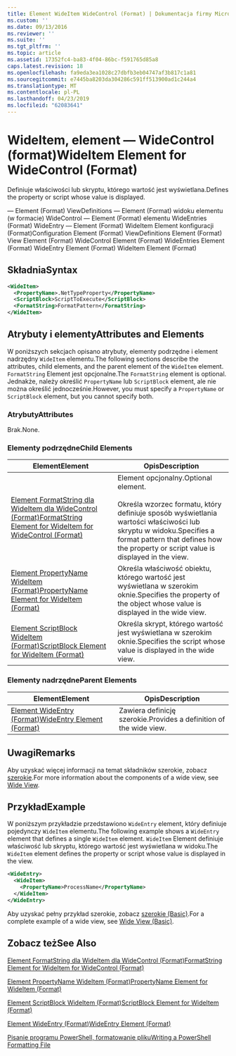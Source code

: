 ```yaml
---
title: Element WideItem WideControl (Format) | Dokumentacja firmy Microsoft
ms.custom: ''
ms.date: 09/13/2016
ms.reviewer: ''
ms.suite: ''
ms.tgt_pltfrm: ''
ms.topic: article
ms.assetid: 17352fc4-ba83-4f04-86bc-f591765d85a8
caps.latest.revision: 18
ms.openlocfilehash: fa9eda3ea1028c27dbfb3eb04747af3b817c1a81
ms.sourcegitcommit: e7445ba8203da304286c591ff513900ad1c244a4
ms.translationtype: MT
ms.contentlocale: pl-PL
ms.lasthandoff: 04/23/2019
ms.locfileid: "62083641"
---
```

# <a name="wideitem-element-for-widecontrol-format"></a><span data-ttu-id="73481-102">WideItem, element — WideControl (format)</span><span class="sxs-lookup"><span data-stu-id="73481-102">WideItem Element for WideControl (Format)</span></span>

<span data-ttu-id="73481-103">Definiuje właściwości lub skryptu, którego wartość jest wyświetlana.</span><span class="sxs-lookup"><span data-stu-id="73481-103">Defines the property or script whose value is displayed.</span></span>

<span data-ttu-id="73481-104">— Element (Format) ViewDefinitions — Element (Format) widoku elementu (w formacie) WideControl — Element (Format) elementu WideEntries (Format) WideEntry — Element (Format) WideItem Element konfiguracji (Format)</span><span class="sxs-lookup"><span data-stu-id="73481-104">Configuration Element (Format) ViewDefinitions Element (Format) View Element (Format) WideControl Element (Format) WideEntries Element (Format) WideEntry Element (Format) WideItem Element (Format)</span></span>

## <a name="syntax"></a><span data-ttu-id="73481-105">Składnia</span><span class="sxs-lookup"><span data-stu-id="73481-105">Syntax</span></span>

```xml
<WideItem>
  <PropertyName>.NetTypeProperty</PropertyName>
  <ScriptBlock>ScriptToExecute</ScriptBlock>
  <FormatString>FormatPattern</FormatString>
</WideItem>
```

## <a name="attributes-and-elements"></a><span data-ttu-id="73481-106">Atrybuty i elementy</span><span class="sxs-lookup"><span data-stu-id="73481-106">Attributes and Elements</span></span>

<span data-ttu-id="73481-107">W poniższych sekcjach opisano atrybuty, elementy podrzędne i element nadrzędny `WideItem` elementu.</span><span class="sxs-lookup"><span data-stu-id="73481-107">The following sections describe the attributes, child elements, and the parent element of the `WideItem` element.</span></span> <span data-ttu-id="73481-108">`FormatString` Element jest opcjonalne.</span><span class="sxs-lookup"><span data-stu-id="73481-108">The `FormatString` element is optional.</span></span> <span data-ttu-id="73481-109">Jednakże, należy określić `PropertyName` lub `ScriptBlock` element, ale nie można określić jednocześnie.</span><span class="sxs-lookup"><span data-stu-id="73481-109">However, you must specify a `PropertyName` or `ScriptBlock` element, but you cannot specify both.</span></span>

### <a name="attributes"></a><span data-ttu-id="73481-110">Atrybuty</span><span class="sxs-lookup"><span data-stu-id="73481-110">Attributes</span></span>

<span data-ttu-id="73481-111">Brak.</span><span class="sxs-lookup"><span data-stu-id="73481-111">None.</span></span>

### <a name="child-elements"></a><span data-ttu-id="73481-112">Elementy podrzędne</span><span class="sxs-lookup"><span data-stu-id="73481-112">Child Elements</span></span>

|<span data-ttu-id="73481-113">Element</span><span class="sxs-lookup"><span data-stu-id="73481-113">Element</span></span>|<span data-ttu-id="73481-114">Opis</span><span class="sxs-lookup"><span data-stu-id="73481-114">Description</span></span>|
|-------------|-----------------|
|[<span data-ttu-id="73481-115">Element FormatString dla WideItem dla WideControl (Format)</span><span class="sxs-lookup"><span data-stu-id="73481-115">FormatString Element for WideItem for WideControl (Format)</span></span>](./formatstring-element-for-wideitem-for-widecontrol-format.md)|<span data-ttu-id="73481-116">Element opcjonalny.</span><span class="sxs-lookup"><span data-stu-id="73481-116">Optional element.</span></span><br /><br /> <span data-ttu-id="73481-117">Określa wzorzec formatu, który definiuje sposób wyświetlania wartości właściwości lub skryptu w widoku.</span><span class="sxs-lookup"><span data-stu-id="73481-117">Specifies a format pattern that defines how the property or script value is displayed in the view.</span></span>|
|[<span data-ttu-id="73481-118">Element PropertyName WideItem (Format)</span><span class="sxs-lookup"><span data-stu-id="73481-118">PropertyName Element for WideItem (Format)</span></span>](./propertyname-element-for-wideitem-for-widecontrol-format.md)|<span data-ttu-id="73481-119">Określa właściwość obiektu, którego wartość jest wyświetlana w szerokim oknie.</span><span class="sxs-lookup"><span data-stu-id="73481-119">Specifies the property of the object whose value is displayed in the wide view.</span></span>|
|[<span data-ttu-id="73481-120">Element ScriptBlock WideItem (Format)</span><span class="sxs-lookup"><span data-stu-id="73481-120">ScriptBlock Element for WideItem (Format)</span></span>](./scriptblock-element-for-wideitem-for-widecontrol-format.md)|<span data-ttu-id="73481-121">Określa skrypt, którego wartość jest wyświetlana w szerokim oknie.</span><span class="sxs-lookup"><span data-stu-id="73481-121">Specifies the script whose value is displayed in the wide view.</span></span>|

### <a name="parent-elements"></a><span data-ttu-id="73481-122">Elementy nadrzędne</span><span class="sxs-lookup"><span data-stu-id="73481-122">Parent Elements</span></span>

|<span data-ttu-id="73481-123">Element</span><span class="sxs-lookup"><span data-stu-id="73481-123">Element</span></span>|<span data-ttu-id="73481-124">Opis</span><span class="sxs-lookup"><span data-stu-id="73481-124">Description</span></span>|
|-------------|-----------------|
|[<span data-ttu-id="73481-125">Element WideEntry (Format)</span><span class="sxs-lookup"><span data-stu-id="73481-125">WideEntry Element (Format)</span></span>](./wideentry-element-for-widecontrol-format.md)|<span data-ttu-id="73481-126">Zawiera definicję szerokie.</span><span class="sxs-lookup"><span data-stu-id="73481-126">Provides a definition of the wide view.</span></span>|

## <a name="remarks"></a><span data-ttu-id="73481-127">Uwagi</span><span class="sxs-lookup"><span data-stu-id="73481-127">Remarks</span></span>

<span data-ttu-id="73481-128">Aby uzyskać więcej informacji na temat składników szerokie, zobacz [szerokie](./creating-a-wide-view.md).</span><span class="sxs-lookup"><span data-stu-id="73481-128">For more information about the components of a wide view, see [Wide View](./creating-a-wide-view.md).</span></span>

## <a name="example"></a><span data-ttu-id="73481-129">Przykład</span><span class="sxs-lookup"><span data-stu-id="73481-129">Example</span></span>

<span data-ttu-id="73481-130">W poniższym przykładzie przedstawiono `WideEntry` element, który definiuje pojedynczy `WideItem` elementu.</span><span class="sxs-lookup"><span data-stu-id="73481-130">The following example shows a `WideEntry` element that defines a single `WideItem` element.</span></span> <span data-ttu-id="73481-131">`WideItem` Element definiuje właściwość lub skryptu, którego wartość jest wyświetlana w widoku.</span><span class="sxs-lookup"><span data-stu-id="73481-131">The `WideItem` element defines the property or script whose value is displayed in the view.</span></span>

```xml
<WideEntry>
  <WideItem>
    <PropertyName>ProcessName</PropertyName>
  </WideItem>
</WideEntry>
```

<span data-ttu-id="73481-132">Aby uzyskać pełny przykład szerokie, zobacz [szerokie (Basic)](./wide-view-basic.md).</span><span class="sxs-lookup"><span data-stu-id="73481-132">For a complete example of a wide view, see [Wide View (Basic)](./wide-view-basic.md).</span></span>

## <a name="see-also"></a><span data-ttu-id="73481-133">Zobacz też</span><span class="sxs-lookup"><span data-stu-id="73481-133">See Also</span></span>

[<span data-ttu-id="73481-134">Element FormatString dla WideItem dla WideControl (Format)</span><span class="sxs-lookup"><span data-stu-id="73481-134">FormatString Element for WideItem for WideControl (Format)</span></span>](./formatstring-element-for-wideitem-for-widecontrol-format.md)

[<span data-ttu-id="73481-135">Element PropertyName WideItem (Format)</span><span class="sxs-lookup"><span data-stu-id="73481-135">PropertyName Element for WideItem (Format)</span></span>](./propertyname-element-for-wideitem-for-widecontrol-format.md)

[<span data-ttu-id="73481-136">Element ScriptBlock WideItem (Format)</span><span class="sxs-lookup"><span data-stu-id="73481-136">ScriptBlock Element for WideItem (Format)</span></span>](./scriptblock-element-for-wideitem-for-widecontrol-format.md)

[<span data-ttu-id="73481-137">Element WideEntry (Format)</span><span class="sxs-lookup"><span data-stu-id="73481-137">WideEntry Element (Format)</span></span>](./wideentry-element-for-widecontrol-format.md)

[<span data-ttu-id="73481-138">Pisanie programu PowerShell, formatowanie pliku</span><span class="sxs-lookup"><span data-stu-id="73481-138">Writing a PowerShell Formatting File</span></span>](./writing-a-powershell-formatting-file.md)
